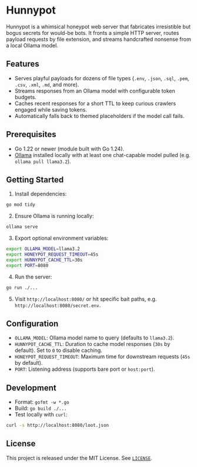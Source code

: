 # Hunnypot

Hunnypot is a whimsical honeypot web server that fabricates irresistible but bogus secrets for would-be bots. It fronts a simple HTTP server, routes payload requests by file extension, and streams handcrafted nonsense from a local Ollama model.

## Features

- Serves playful payloads for dozens of file types (`.env`, `.json`, `.sql`, `.pem`, `.csv`, `.xml`, `.md`, and more).
- Streams responses from an Ollama model with configurable token budgets.
- Caches recent responses for a short TTL to keep curious crawlers engaged while saving tokens.
- Automatically falls back to themed placeholders if the model call fails.

## Prerequisites

- Go 1.22 or newer (module built with Go 1.24).
- [Ollama](https://ollama.com/) installed locally with at least one chat-capable model pulled (e.g. `ollama pull llama3.2`).

## Getting Started

1. Install dependencies:

```sh
go mod tidy
```

2. Ensure Ollama is running locally:

```sh
ollama serve
```

3. Export optional environment variables:

```sh
export OLLAMA_MODEL=llama3.2
export HONEYPOT_REQUEST_TIMEOUT=45s
export HUNNYPOT_CACHE_TTL=30s
export PORT=8080
```

4. Run the server:

```sh
go run ./...
```

5. Visit `http://localhost:8080/` or hit specific bait paths, e.g. `http://localhost:8080/secret.env`.

## Configuration

- `OLLAMA_MODEL`: Ollama model name to query (defaults to `llama3.2`).
- `HUNNYPOT_CACHE_TTL`: Duration to cache model responses (`30s` by default). Set to `0` to disable caching.
- `HONEYPOT_REQUEST_TIMEOUT`: Maximum time for downstream requests (`45s` by default).
- `PORT`: Listening address (supports bare port or `host:port`).

## Development

- Format: `gofmt -w *.go`
- Build: `go build ./...`
- Test locally with `curl`:

```sh
curl -s http://localhost:8080/loot.json
```

## License

This project is released under the MIT License. See [`LICENSE`](LICENSE).
